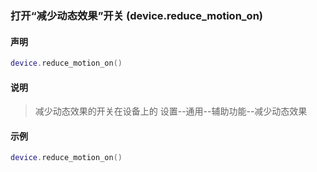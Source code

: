 ### 打开“减少动态效果”开关 (**device\.reduce\_motion\_on**)


#### 声明
```lua
device.reduce_motion_on()
```


#### 说明
> 减少动态效果的开关在设备上的 设置\-\-通用\-\-辅助功能\-\-减少动态效果  


#### 示例  
```lua
device.reduce_motion_on()
```

